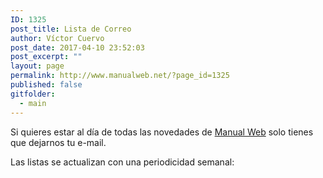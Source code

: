 ```yaml
---
ID: 1325
post_title: Lista de Correo
author: Víctor Cuervo
post_date: 2017-04-10 23:52:03
post_excerpt: ""
layout: page
permalink: http://www.manualweb.net/?page_id=1325
published: false
gitfolder:
  - main
---
```

Si quieres estar al día de todas las novedades de [Manual Web][1] solo tienes que dejarnos tu e-mail.

Las listas se actualizan con una periodicidad semanal:

<!--phplist form-->

 [1]: http://www.manualweb.net/ "Manual Web"